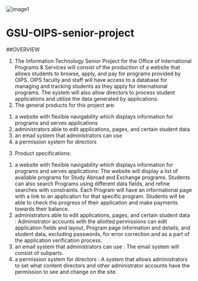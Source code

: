 ![image1](https://user-images.githubusercontent.com/37909624/52171309-ba57c480-2728-11e9-8cb4-eed90e8780b9.png)
# GSU-OIPS-senior-project
##OVERVIEW
1) The Information Technology Senior Project for the Office of International Programs
& Services will consist of the production of a website that allows students to browse,
apply, and pay for programs provided by OIPS. OIPS faculty and staff will have
access to a database for managing and tracking students as they apply for international
programs. The system will also allow directors to process student applications and
utilize the data generated by applications.
2) The general products for this project are:
1. a website with flexible navigability which displays information for programs
and serves applications
2. administrators able to edit applications, pages, and certain student data
3. an email system that administrators can use
4. a permission system for directors
3) Product specifications:
1. a website with flexible navigability which displays information for programs
and serves applications: The website will display a list of available programs
for Study Abroad and Exchange programs. Students can also search Programs
using different data fields, and refine searches with constraints. Each Program
will have an informational page with a link to an application for that specific
program. Students will be able to check the progress of their application and
make payments towards their balance.
2. administrators able to edit applications, pages, and certain student data :
Administrator accounts with the allotted permissions can edit application
fields and layout, Program page information and details, and student data,
excluding passwords, for error correction and as a part of the application
verification process.
3. an email system that administrators can use : The email system will consist of
subparts.
4. a permission system for directors : A system that allows administrators to set
what content directors and other administrator accounts have the permission to
see and change on the site.

